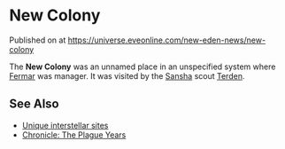 # New Colony
Published on  at https://universe.eveonline.com/new-eden-news/new-colony

The **New Colony** was an unnamed place in an unspecified system where
[Fermar](7cLMQC182YuCCSfazxcPbY) was manager. It was visited by the
[Sansha](6dFZYDkE3R4BRF9w21mtjP) scout [Terden](1sPT9mgFxMiUPJZ5BWO25A).

See Also
--------

-   [Unique interstellar sites](2SqNprDCKrzbNZMhSQtjSN)
-   [Chronicle: The Plague Years](1D9z2tlHJSNpjNDolf259a)

